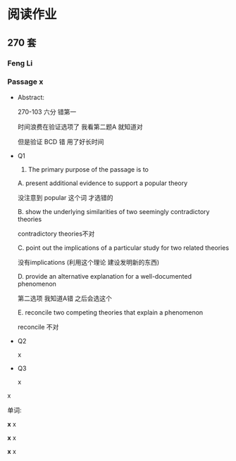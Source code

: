 # 阅读作业

## 270 套

### Feng Li

### Passage x

- Abstract:

  270-103 六分  错第一 

  时间浪费在验证选项了  我看第二题A 就知道对 

  但是验证 BCD 错 用了好长时间 

- Q1

  1. The primary purpose of the passage is to

  A.   present additional evidence to support a popular theory

   没注意到 popular 这个词 才选错的

  B. show the underlying similarities of two seemingly contradictory theories

  contradictory theories不对

  C. point out the implications of a particular study for two related theories

  没有implications (利用这个理论 建设发明新的东西)

  D. provide an alternative explanation for a well-documented phenomenon

  第二选项  我知道A错  之后会选这个

  E. reconcile two competing theories that explain a phenomenon

  reconcile 不对

- Q2

  x

- Q3

  x

x

单词:

**x** x

**x** x

**x** x